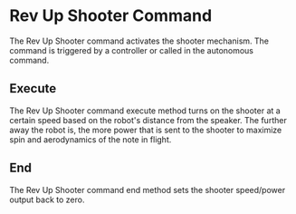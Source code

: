# Rev Up Shooter Command

The Rev Up Shooter command activates the shooter mechanism. The command is triggered by a controller or called in the autonomous command.

## Execute

The Rev Up Shooter command execute method turns on the shooter at a certain speed based on the robot's distance from the speaker. The further away the robot is, the more power that is sent to the shooter to maximize spin and aerodynamics of the note in flight.

## End

The Rev Up Shooter command end method sets the shooter speed/power output back to zero. 
